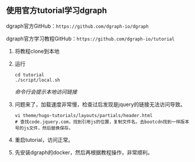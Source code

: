 ## 使用官方tutorial学习dgraph

dgraph官方GitHub：`https://github.com/dgraph-io/dgraph`

dgraph官方学习教程GitHub：`https://github.com/dgraph-io/tutorial`

1. 将教程clone到本地

2. 运行

   ```shell
   cd tutorial
   ./script/local.sh
   ```

   *命令行会提示本地访问链接*

3. 问题来了，加载速度非常慢，检查过后发现是jquery的链接无法访问导致。

   ```shell
   vi theme/hugo-tutorials/layouts/partials/header.html
   # 查找code.jquery.com，找到引用js的位置，复制文件名，去bootcdn找到一样版本号的js文件，然后替换保存。
   ```

4. 重启tutorial，访问正常。

5. 先安装dgraph的docker，然后再根据教程操作，非常顺利。
